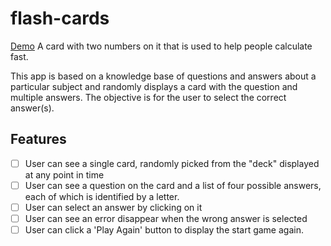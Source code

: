 # flash-cards
[Demo](https://flashcardsmereke.netlify.app/)
A card with two numbers on it that is used to help people calculate fast.

This app is based on a knowledge base of questions and answers about a particular subject and randomly displays a card with the question and multiple answers. The objective is for the user to select the correct answer(s).

## Features

-   [ ] User can see a single card, randomly picked from the "deck" displayed
        at any point in time
-   [ ] User can see a question on the card and a list of four possible answers,
        each of which is identified by a letter.
-   [ ] User can select an answer by clicking on it
-   [ ] User can see an error disappear when the wrong answer is selected
-   [ ] User can click a 'Play Again' button to display the start game again.
